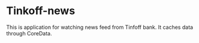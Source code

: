 # Tinkoff-news
This is application for watching news feed from Tinfoff bank.
It caches data through CoreData.
